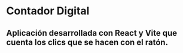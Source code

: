 # Contador Digital
## Aplicación desarrollada con React y Vite que cuenta los clics que se hacen con el ratón.

